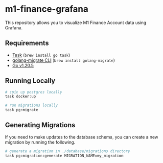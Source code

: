 # m1-finance-grafana

This repository allows you to visualize M1 Finance Account data using Grafana.

## Requirements

- [Task](https://taskfile.dev/usage/) (`brew install go task`)
- [golang-migrate CLI](https://github.com/golang-migrate/migrate) (`brew install golang-migrate`)
- [Go v1.20.5](https://go.dev/doc/install)

## Running Locally

```bash
# spin up postgres locally
task docker:up

# run migrations locally
task pg:migrate
```

## Generating Migrations

If you need to make updates to the database schema, you can create a new migration by running the following.

```bash
# generate a migration in ./database/migrations directory
task pg:migration:generate MIGRATION_NAME=my_migration
```
